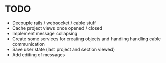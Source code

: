 # TODO

- Decouple rails / websocket / cable stuff
- Cache project views once opened / closed
- Implement message collapsing
- Create some services for creating objects and handling handling cable communication
- Save user state (last project and section viewed)
- Add editing of messages